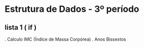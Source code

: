 # Estrutura de Dados - 3º período

## lista 1 ( if )
. Calculo IMC (Índice de Massa Corpórea)
. Anos Bissextos 
